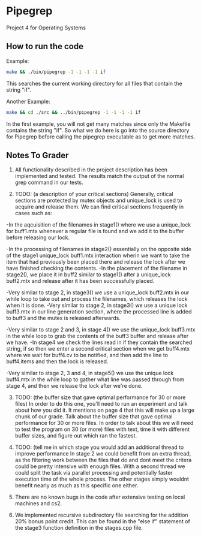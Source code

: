 # Pipegrep

Project 4 for Operating Systems

## How to run the code

Example:

```bash
make && ./bin/pipegrep -1 -1 -1 -1 if

```

This searches the current working directory for all files that contain the string "if".

Another Example:

```bash
make && cd ./src && ../bin/pipegrep -1 -1 -1 -1 if
```

In the first example, you will not get many matches since only the Makefile contains
the string "if". So what we do here is go into the source directory for Pipegrep
before calling the pipegrep executable as to get more matches.

## Notes To Grader

1. All functionality described in the project description has been implemented and tested.
The results match the output of the normal grep command in our tests.

2. TODO: (a description of your critical sections)
Generally, critical sections are protected by mutex objects and unique_lock is used to acquire 
and release them.
We can find  critical sections frequently in cases such as:

-In the aqcuisition of the filenames in stage1() where we use a unique_lock for buff1.mtx 
    whenever a regular file is found and we add it to the buffer before releasing our lock.

-In the processing of filenames in stage2() essentially on the opposite side of the stage1 
    unique_lock buff1.mtx interaction wherin we want to take the item that had previously been 
    placed there and release the lock after we have finished checking the contents.
-In the placement of the filename in stage2(), we place it in buff2 similar to stage1() 
    after a unique_lock buff2.mtx and release after it has been successfully placed.

-Very similar to stage 2, in stage3() we use a unique_lock buff2.mtx in our while loop 
    to take out and process the filenames, which releases the lock when it is done.
-Very similar to stage 2, in stage3() we use a unique lock buff3.mtx in our line generation
    section, where the processed line is added to buff3 and the mutex is released afterwards.

-Very similar to stage 2 and 3, in stage 4() we use the unique_lock buff3.mtx in the while loop
    to grab the contents of the buff3 buffer and release after we have.
-In stage4 we check the lines read in if they contain the searched string, if so then we enter
    a second critical section when we get buff4.mtx where we wait for buff4.cv to be notified, 
    and then add the line to buff4.items and then the lock is released.

-Very similar to stage 2, 3 and 4, in stage5() we use the unique lock buff4.mtx in the while loop to
    gather what line was passed through from stage 4, and then we release the lock after we're done.

3. TODO: (the buffer size that gave optimal performance for 30 or more files)
In order to do this one, you'll need to run an experiment and talk about how you
did it. It mentions on page 4 that this will make up a large chunk of our grade.
Talk about the buffer size that gave optimal performance for 30 or more files.
In order to talk about this we will need to test the program on 30 (or more) files with text,
time it with different buffer sizes, and figure out which ran the fastest.

4. TODO: (tell me in which stage you would add an additional thread to improve performance
In stage 2 we could benefit from an extra thread, as the filtering work between the files that do 
and dont meet the critera could be pretty intensive with enough files. With a second thread we could
split the task via parallel processing and potentially faster execution time of the whole process.
The other stages simply wouldnt benefit nearly as much as this specific one either.

5. There are no known bugs in the code after extensive testing on local machines and cs2.

6.  We implemented recursive subdirectory file searching for the addition 20% bonus point credit.
This can be found in the "else if" statement of the stage3 function definition in the stages.cpp
file.
